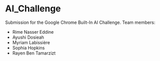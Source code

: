 # AI_Challenge
Submission for the Google Chrome Built-In AI Challenge.
Team members:
- Rime Nasser Eddine
- Ayushi Dosieah
- Myriam Labissière
- Sophia Hopkins
- Rayen Ben Tamarzizt
